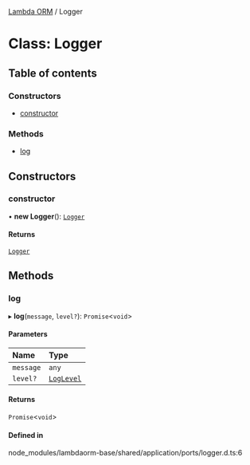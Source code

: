 [Lambda ORM](../README.md) / Logger

# Class: Logger

## Table of contents

### Constructors

- [constructor](Logger.md#constructor)

### Methods

- [log](Logger.md#log)

## Constructors

### constructor

• **new Logger**(): [`Logger`](Logger.md)

#### Returns

[`Logger`](Logger.md)

## Methods

### log

▸ **log**(`message`, `level?`): `Promise`\<`void`\>

#### Parameters

| Name | Type |
| :------ | :------ |
| `message` | `any` |
| `level?` | [`LogLevel`](../enums/LogLevel.md) |

#### Returns

`Promise`\<`void`\>

#### Defined in

node_modules/lambdaorm-base/shared/application/ports/logger.d.ts:6
